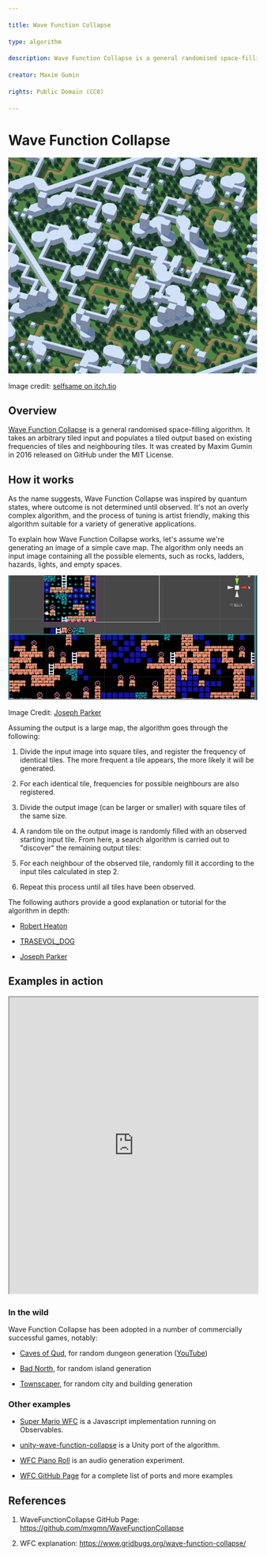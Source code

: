 ```yaml
---

title: Wave Function Collapse

type: algorithm

description: Wave Function Collapse is a general randomised space-filling algorithm inspired by quantum physics.

creator: Maxim Gumin

rights: Public Domain (CC0)

---
```


Wave Function Collapse
======================

![Wave Function Collapse example](./wfc.png)

Image credit: [selfsame on itch.tio](https://selfsame.itch.io/)

Overview
--------

[Wave Function Collapse](https://github.com/mxgmn/WaveFunctionCollapse) is a general randomised space-filling algorithm. It takes an arbitrary tiled input and populates a tiled output based on existing frequencies of tiles and neighbouring tiles. It was created by Maxim Gumin in 2016 released on GitHub under the MIT License.

How it works
------------

As the name suggests, Wave Function Collapse was inspired by quantum states, where outcome is not determined until observed. It's not an overly complex algorithm, and the process of tuning is artist friendly, making this algorithm suitable for a variety of generative applications.

To explain how Wave Function Collapse works, let's assume we're generating an image of a simple cave map. The algorithm only needs an input image containing all the possible elements, such as rocks, ladders, hazards, lights, and empty spaces.


![Wave Function Collapse example animated](./wfc-example.gif)

Image Credit: [Joseph Parker](https://www.procjam.com/tutorials/wfc/)

Assuming the output is a large map, the algorithm goes through the following:

1.  Divide the input image into square tiles, and register the frequency of identical tiles. The more frequent a tile appears, the more likely it will be generated.

2.  For each identical tile, frequencies for possible neighbours are also registered. 

3.  Divide the output image (can be larger or smaller) with square tiles of the same size. 

4.  A random tile on the output image is randomly filled with an observed starting input tile. From here, a search algorithm is carried out to "discover" the remaining output tiles:

1.  For each neighbour of the observed tile, randomly fill it according to the input tiles calculated in step 2.

2.  Repeat this process until all tiles have been observed.

The following authors provide a good explanation or tutorial for the algorithm in depth:

-   [Robert Heaton](https://robertheaton.com/2018/12/17/wavefunction-collapse-algorithm/)

-   [TRASEVOL_DOG](https://trasevol.dog/2017/09/01/di19/)

-   [Joseph Parker](https://www.procjam.com/tutorials/wfc/)

Examples in action
------------------

<iframe src="http://oskarstalberg.com/game/wave/wave.html" title="WaveFunctionCollapse example by Oskar Starberg" width="100%" height="600"></iframe>

### In the wild

Wave Function Collapse has been adopted in a number of commercially successful games, notably:

-   [Caves of Qud](https://www.cavesofqud.com/), for random dungeon generation ([YouTube](https://www.youtube.com/watch?v=fnFj3dOKcIQ))

-   [Bad North](https://www.badnorth.com/), for random island generation

-   [Townscaper](https://www.townscapergame.com/), for random city and building generation

### Other examples

-   [Super Mario WFC](https://observablehq.com/@makio135/super-mario-wfc) is a Javascript implementation running on Observables.

-   [unity-wave-function-collapse](https://selfsame.itch.io/unitywfc) is a Unity port of the algorithm.

-   [WFC Piano Roll](https://github.com/bbaltaxe/wfc-piano-roll) is an audio generation experiment.

-   [WFC GitHub Page](https://github.com/mxgmn/WaveFunctionCollapse) for a complete list of ports and more examples

References
----------

1.  WaveFunctionCollapse GitHub Page: <https://github.com/mxgmn/WaveFunctionCollapse>

2.  WFC explanation: <https://www.gridbugs.org/wave-function-collapse/>